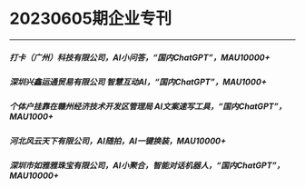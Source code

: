 # 20230605期企业专刊

----------
##### 打卡（广州）科技有限公司，AI小问答，“国内ChatGPT”，MAU10000+
##### 深圳兴鑫运通贸易有限公司 智慧互动AI，“国内ChatGPT”，MAU1000+
##### 个体户挂靠在赣州经济技术开发区管理局 AI文案速写工具，“国内ChatGPT”，MAU1000+
##### 河北风云天下有限公司，AI随拍，AI一键换装，MAU10000+
##### 深圳市如雅雅珠宝有限公司，AI小聚合，智能对话机器人，“国内ChatGPT”，MAU10000+

